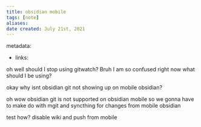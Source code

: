 ```yaml
---
title: obsidian mobile
tags: [note]
aliases:
date created: July 21st, 2021
---
```


metadata: 
- links:


oh well should I stop using gitwatch?
Bruh I am so confused right now
what should I be using?

okay why isnt obsidian git not showing up on mobile obsidian?

oh wow obsidian git is not supported on obsidian mobile
so we gonna have to make do with mgit and syncthing for changes from mobile obsidian

test how? disable wiki and push from mobile